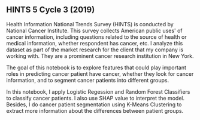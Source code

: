 ## HINTS 5 Cycle 3 (2019)

Health Information National Trends Survey (HINTS) is conducted by National Cancer Institute. This survey collects American public uses' of cancer information, including questions related to the source of health or medical information, whether respondent has cancer, etc. 
I analyze this dataset as part of the market research for the client that my company is working with. They are a prominent cancer research institution in New York. 

The goal of this notebook is to explore features that could play important roles in predicting cancer patient have cancer, whether they look for cancer information, and to segment cancer patients into different groups.

In this notebook, I apply Logistic Regession and Random Forest Classifiers to classify cancer patients. I also use SHAP value to interpret the model.
Besides, I do cancer patient segmentation using K-Means Clustering to extract more information about the differences between patient groups. 
